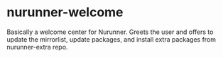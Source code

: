 nurunner-welcome
===============

Basically a welcome center for Nurunner. Greets the user and offers to update the mirrorlist, update packages, and install extra packages from nurunner-extra repo. 
